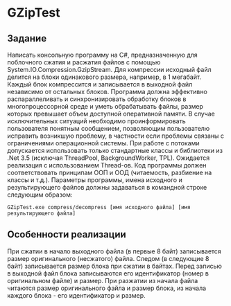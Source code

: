 # GZipTest
## Задание
Написать консольную программу на C#, предназначенную для поблочного сжатия и расжатия файлов с помощью System.IO.Compression.GzipStream.
Для компрессии исходный файл делится на блоки одинакового размера, например, в 1 мегабайт. Каждый блок компрессится и записывается в выходной файл независимо от остальных блоков. Программа должна эффективно распараллеливать и синхронизировать обработку блоков в многопроцессорной среде и уметь обрабатывать файлы, размер которых превышает объем доступной оперативной памяти.
В случае исключительных ситуаций необходимо проинформировать пользователя понятным сообщением, позволяющим пользователю исправить возникшую проблему, в частности если проблемы связаны с ограничениями операционной системы.
При работе с потоками допускается использовать только стандартные классы и библиотеки из .Net 3.5 (исключая ThreadPool, BackgroundWorker, TPL). Ожидается реализация с использованием Thread-ов. Код программы должен соответствовать принципам ООП и ООД (читаемость, разбиение
на классы и т.д.). Параметры программы, имена исходного и результирующего файлов должны задаваться в командной строке следующим образом:

`GZipTest.exe compress/decompress [имя исходного файла] [имя результирующего файла]`

## Особенности реализации
При сжатии в начало выходного файла (в первые 8 байт) записывается размер оригинального (несжатого) файла. Следом (в следующие 8 байт) записывается размер блока при сжатии в байтах.
Перед записью в выходной файл блока записываются его идентификатор (номер в оригинальном файле) и размер.
При разжатии из начала файла читаются размер оригинального файла и размер блока, из начала каждого блока - его идентификатор и размер.
